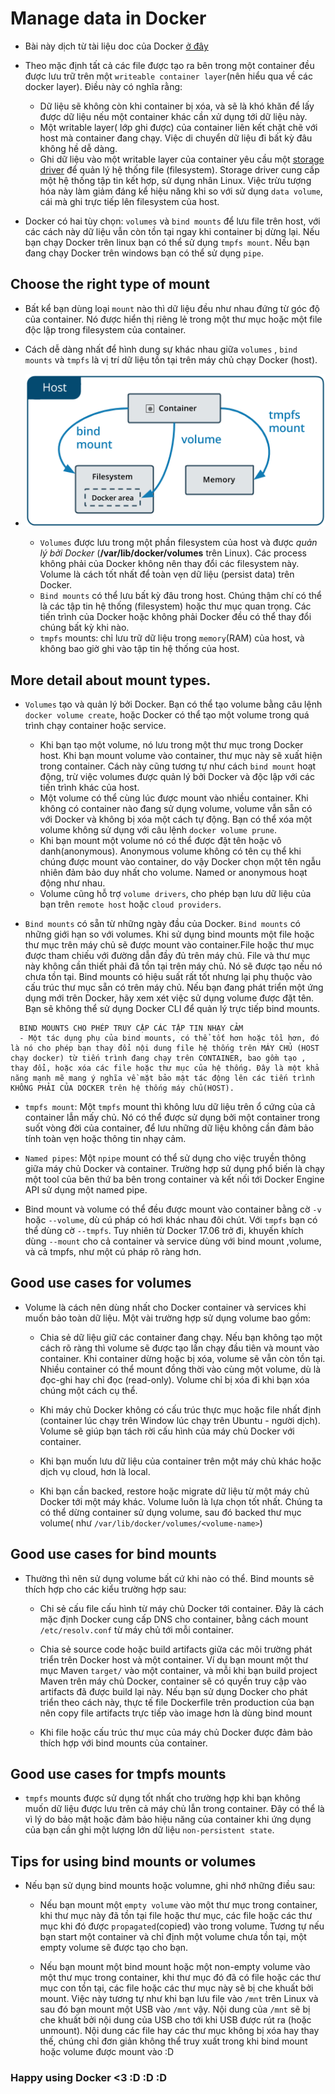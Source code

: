 # Manage data in Docker

- Bài này dịch từ tài liệu doc của Docker [ở đây](https://docs.docker.com/storage/)

- Theo mặc định tất cả các file được tạo ra bên trong một container đều được lưu trữ trên một `writeable container layer`(nên hiểu qua về các docker layer). Điều này có nghĩa rằng:

  - Dữ liệu sẽ không còn khi container bị xóa, và sẽ là khó khăn để lấy được dữ liệu nếu một container khác cần xử dụng tới dữ liệu này.
  - Một writable layer( lớp ghi được) của container liên kết chặt chẽ với host mà container đang chạy. Việc di chuyển dữ liệu đi bất kỳ đâu không hề dễ dàng.
  - Ghi dữ liệu vào một writable layer của container yêu cầu một [storage driver](https://docs.docker.com/storage/storagedriver/) để quản lý hệ thống file (filesystem). Storage driver cung cấp một hệ thống tập tin kết hợp, sử dụng nhân Linux. Việc trừu tượng hóa này làm giảm đáng kể hiệu năng khi so với sử dụng `data volume`, cái mà ghi trực tiếp lên filesystem của host.

- Docker có hai tùy chọn: `volumes` và `bind mounts` để lưu file trên host, với các cách này dữ liệu vẫn còn tồn tại ngay khi container bị dừng lại. Nếu bạn chạy Docker trên linux bạn có thể sử dụng `tmpfs mount`. Nếu bạn đang chạy Docker trên windows bạn có thể sử dụng `pipe`.

## Choose the right type of mount

- Bất kể bạn dùng loại `mount` nào thì dữ liệu đều như nhau đứng từ góc độ của container. Nó được hiển thị riêng lẻ trong một thư mục hoặc một file độc lập trong filesystem của container.

- Cách dễ dàng nhất để hình dung sự khác nhau giữa `volumes` , `bind mounts` và `tmpfs` là vị trí dữ liệu tồn tại trên máy chủ chạy Docker (host).

- ![type of mounts](../../images/20200725-types-of-mounts.png)

  - `Volumes` được lưu trong một phần filesystem của host và được _quản lý bởi Docker_ (**/var/lib/docker/volumes** trên Linux). Các process không phải của Docker không nên thay đổi các filesystem này. Volume là cách tốt nhất để toàn vẹn dữ liệu (persist data) trên Docker.
  - `Bind mounts` có thể lưu bất kỳ đâu trong host. Chúng thậm chí có thể là các tập tin hệ thống (filesystem) hoặc thư mục quan trọng. Các tiến trình của Docker hoặc không phải Docker đều có thể thay đổi chúng bất kỳ khi nào.
  - `tmpfs` mounts: chỉ lưu trữ dữ liệu trong `memory`(RAM) của host, và không bao giờ ghi vào tập tin hệ thống của host.

## More detail about mount types.

- `Volumes` tạo và quản lý bởi Docker. Bạn có thể tạo volume bằng câu lệnh `docker volume create`, hoặc Docker có thể tạo một volume trong quá trình chạy container hoặc service.

  - Khi bạn tạo một volume, nó lưu trong một thư mục trong Docker host. Khi bạn mount volume vào container, thư mục này sẽ xuất hiện trong container. Cách này cũng tương tự như cách `bind mount` hoạt động, trừ việc volumes được quản lý bởi Docker và độc lập với các tiến trình khác của host.
  - Một volume có thể cùng lúc được mount vào nhiều container. Khi không có container nào đang sử dụng volume, volume vẫn sẵn có với Docker và không bị xóa một cách tự động. Bạn có thể xóa một volume không sử dụng với câu lệnh `docker volume prune`.
  - Khi bạn mount một volume nó có thể được đặt tên hoặc vô danh(anonymous). Anonymous volume không có tên cụ thể khi chúng được mount vào container, do vậy Docker chọn một tên ngẫu nhiên đảm bảo duy nhất cho volume. Named or anonymous hoạt động như nhau.
  - Volume cũng hỗ trợ `volume drivers`, cho phép bạn lưu dữ liệu của bạn trên `remote host` hoặc `cloud providers`.

- `Bind mounts` có sẵn từ những ngày đầu của Docker. `Bind mounts` có những giới hạn so với volumes. Khi sử dụng bind mounts một file hoặc thư mục trên máy chủ sẽ được mount vào container.File hoặc thư mục được tham chiếu với đường dẫn đầy đủ trên máy chủ. File và thư mục này không cần thiết phải đã tồn tại trên máy chủ. Nó sẽ được tạo nếu nó chưa tồn tại. Bind mounts có hiệu suất rất tốt nhưng lại phụ thuộc vào cấu trúc thư mục sẵn có trên máy chủ. Nếu bạn đang phát triển một ứng dụng mới trên Docker, hãy xem xét việc sử dụng volume được đặt tên. Bạn sẽ không thể sử dụng Docker CLI để quản lý trực tiếp bind mounts.

```text linenums="1"
  BIND MOUNTS CHO PHÉP TRUY CẬP CÁC TẬP TIN NHẠY CẢM
  - Một tác dụng phụ của bind mounts, có thể tốt hơn hoặc tồi hơn, đó là nó cho phép bạn thay đổi nội dung file hệ thống trên MÁY CHỦ (HOST chạy docker) từ tiến trình đang chạy trên CONTAINER, bao gồm tạo , thay đổi, hoặc xóa các file hoặc thư mục của hệ thống. Đây là một khả năng mạnh mẽ mang ý nghĩa về mặt bảo mật tác động lên các tiến trình KHÔNG PHẢI CỦA DOCKER trên hệ thống máy chủ(HOST).
```

- `tmpfs mount`: Một `tmpfs` mount thì không lưu dữ liệu trên ổ cứng của cả container lẫn mấy chủ. Nó có thể được sử dụng bởi một container trong suốt vòng đời của container, để lưu những dữ liệu không cần đảm bảo tính toàn vẹn hoặc thông tin nhạy cảm.

- `Named pipes`: Một `npipe` mount có thể sử dụng cho việc truyền thông giữa máy chủ Docker và container. Trường hợp sử dụng phổ biến là chạy một tool của bên thứ ba bên trong container và kết nối tới Docker Engine API sử dụng một named pipe.

- Bind mount và volume có thể đều được mount vào container bằng cờ `-v` hoặc `--volume`, dù cú pháp có hơi khác nhau đôi chút. Với `tmpfs` bạn có thể dùng cờ `--tmpfs`. Tuy nhiên từ Docker 17.06 trở đi, khuyến khích dùng `--mount` cho cả container và service dùng với bind mount ,volume, và cả tmpfs, như một cú pháp rõ ràng hơn.

## Good use cases for volumes

- Volume là cách nên dùng nhất cho Docker container và services khi muốn bảo toàn dữ liệu. Một vài trường hợp sử dụng volume bao gồm:

  - Chia sẻ dữ liệu giữ các container đang chạy. Nếu bạn không tạo một cách rõ ràng thì volume sẽ được tạo lần chạy đầu tiên và mount vào container. Khi container dừng hoặc bị xóa, volume sẽ vẫn còn tồn tại. Nhiều container có thể mount đồng thời vào cùng một volume, dù là đọc-ghi hay chỉ đọc (read-only). Volume chỉ bị xóa đi khi bạn xóa chúng một cách cụ thể.

  - Khi máy chủ Docker không có cấu trúc thực mục hoặc file nhất định (container lúc chạy trên Window lúc chạy trên Ubuntu - người dịch). Volume sẽ giúp bạn tách rời cấu hình của máy chủ Docker với container.

  - Khi bạn muốn lưu dữ liệu của container trên một máy chủ khác hoặc dịch vụ cloud, hơn là local.

  - Khi bạn cần backed, restore hoặc migrate dữ liệu từ một máy chủ Docker tới một máy khác. Volume luôn là lựa chọn tốt nhất. Chúng ta có thể dừng container sử dụng volume, sau đó backed thư mục volume( như `/var/lib/docker/volumes/<volume-name>`)

## Good use cases for bind mounts

- Thường thì nên sử dụng volume bất cứ khi nào có thể. Bind mounts sẽ thích hợp cho các kiểu trường hợp sau:

  - Chi sẻ cấu file cấu hình từ máy chủ Docker tới container. Đây là cách mặc định Docker cung cấp DNS cho container, bằng cách mount `/etc/resolv.conf` từ máy chủ tới mỗi container.

  - Chia sẻ source code hoặc build artifacts giữa các môi trường phát triển trên Docker host và một container. Ví dụ bạn mount một thư mục Maven `target/` vào một container, và mỗi khi bạn build project Maven trên máy chủ Docker, container sẽ có quyền truy cập vào artifacts đã được build lại này. Nếu bạn sử dụng Docker cho phát triển theo cách này, thực tế file Dockerfile trên production của bạn nên copy file artifacts trực tiếp vào image hơn là dùng bind mount

  - Khi file hoặc cấu trúc thư mục của máy chủ Docker được đảm bảo thích hợp với bind mounts của container.

## Good use cases for tmpfs mounts

- `tmpfs` mounts được sử dụng tốt nhất cho trường hợp khi bạn không muốn dữ liệu được lưu trên cả máy chủ lẫn trong container. Đây có thể là vì lý do bảo mật hoặc đảm bảo hiệu năng của container khi ứng dụng của bạn cần ghi một lượng lớn dữ liệu `non-persistent state`.

## Tips for using bind mounts or volumes

- Nếu bạn sử dụng bind mounts hoặc volumne, ghi nhớ những điều sau:

  - Nếu bạn mount một `empty volume` vào một thư mục trong container, khi thư mục này đã tồn tại file hoặc thư mục, các file hoặc các thư mục khi đó được `propagated`(copied) vào trong volume. Tương tự nếu bạn start một container và chỉ định một volume chưa tồn tại, một empty volume sẽ được tạo cho bạn.

  - Nếu bạn mount một bind mount hoặc một non-empty volume vào một thư mục trong container, khi thư mục đó đã có file hoặc các thư mục con tồn tại, các file hoặc các thư mục này sẽ bị che khuất bởi mount. Việc này tương tự như khi bạn lưu file vào `/mnt` trên Linux và sau đó bạn mount một USB vào `/mnt` vậy. Nội dung của `/mnt` sẽ bị che khuất bởi nội dung của USB cho tới khi USB được rút ra (hoặc unmount). Nội dung các file hay các thư mục không bị xóa hay thay thế, chúng chỉ đơn giản không thể truy xuất trong khi bind mount hoặc volume được mount vào :D

### Happy using Docker <3 :D :D :D
